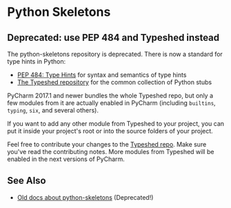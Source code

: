 Python Skeletons
================


Deprecated: use PEP 484 and Typeshed instead
--------------------------------------------

The python-skeletons repository is deprecated. There is now a standard for type
hints in Python:

* [PEP 484: Type Hints](https://www.python.org/dev/peps/pep-0484/) for syntax
  and semantics of type hints
* [The Typeshed repository](https://github.com/python/typeshed/) for the common
  collection of Python stubs

PyCharm 2017.1 and newer bundles the whole Typeshed repo, but only a few modules
from it are actually enabled in PyCharm (including `builtins`, `typing`, `six`,
and several others).

If you want to add any other module from Typeshed to your project, you can put
it inside your project's root or into the source folders of your project.

Feel free to contribute your changes to the [Typeshed
repo](https://github.com/python/typeshed/). Make sure you've read the
contributing notes. More modules from Typeshed will be enabled in the next
versions of PyCharm.


See Also
--------

* [Old docs about python-skeletons](README-obsolete.md) (Deprecated!)

